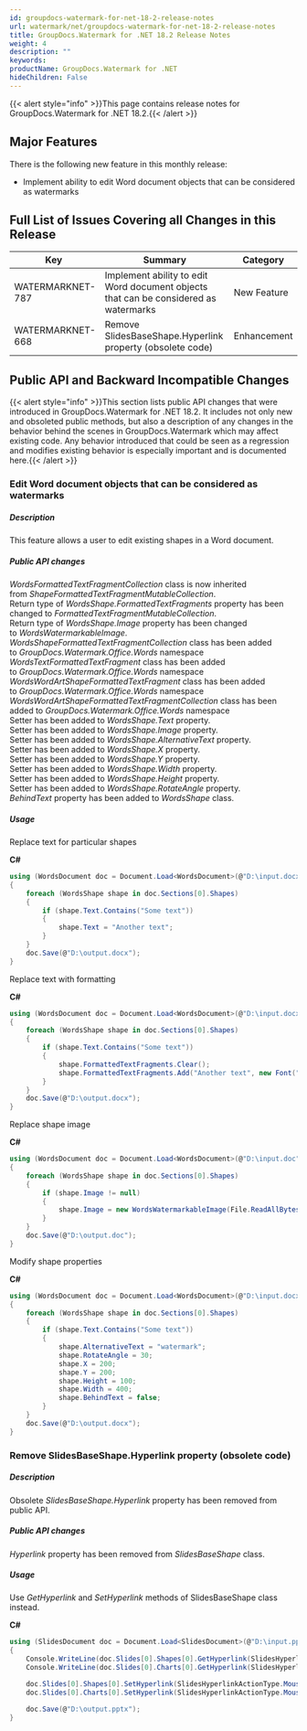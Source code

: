```yaml
---
id: groupdocs-watermark-for-net-18-2-release-notes
url: watermark/net/groupdocs-watermark-for-net-18-2-release-notes
title: GroupDocs.Watermark for .NET 18.2 Release Notes
weight: 4
description: ""
keywords: 
productName: GroupDocs.Watermark for .NET
hideChildren: False
---
```

{{< alert style="info" >}}This page contains release notes for GroupDocs.Watermark for .NET 18.2.{{< /alert >}}

## Major Features

There is the following new feature in this monthly release:

*   Implement ability to edit Word document objects that can be considered as watermarks

## Full List of Issues Covering all Changes in this Release

| Key  | Summary | Category |
| --- | --- | --- |
| WATERMARKNET-787 | Implement ability to edit Word document objects that can be considered as watermarks  | New Feature  |
| WATERMARKNET-668  | Remove SlidesBaseShape.Hyperlink property (obsolete code)  | Enhancement |

## Public API and Backward Incompatible Changes

{{< alert style="info" >}}This section lists public API changes that were introduced in GroupDocs.Watermark for .NET 18.2. It includes not only new and obsoleted public methods, but also a description of any changes in the behavior behind the scenes in GroupDocs.Watermark which may affect existing code. Any behavior introduced that could be seen as a regression and modifies existing behavior is especially important and is documented here.{{< /alert >}}

### Edit Word document objects that can be considered as watermarks

##### Description

This feature allows a user to edit existing shapes in a Word document.

##### Public API changes

*WordsFormattedTextFragmentCollection* class is now inherited from *ShapeFormattedTextFragmentMutableCollection*.  
Return type of *WordsShape.FormattedTextFragments* property has been changed to *FormattedTextFragmentMutableCollection*.  
Return type of *WordsShape.Image* property has been changed to *WordsWatermarkableImage*.  
*WordsShapeFormattedTextFragmentCollection* class has been added to *GroupDocs.Watermark.Office.Words* namespace  
*WordsTextFormattedTextFragment* class has been added to *GroupDocs.Watermark.Office.Words* namespace  
*WordsWordArtShapeFormattedTextFragment* class has been added to *GroupDocs.Watermark.Office.Words* namespace  
*WordsWordArtShapeFormattedTextFragmentCollection* class has been added to *GroupDocs.Watermark.Office.Words* namespace  
Setter has been added to *WordsShape.Text* property.  
Setter has been added to *WordsShape.Image* property.  
Setter has been added to *WordsShape.AlternativeText* property.  
Setter has been added to *WordsShape.X* property.  
Setter has been added to *WordsShape.Y* property.  
Setter has been added to *WordsShape.Width* property.  
Setter has been added to *WordsShape.Height* property.  
Setter has been added to *WordsShape.RotateAngle* property.  
*BehindText* property has been added to *WordsShape* class.

##### Usage

Replace text for particular shapes

**C#**

```csharp
using (WordsDocument doc = Document.Load<WordsDocument>(@"D:\input.docx"))
{
    foreach (WordsShape shape in doc.Sections[0].Shapes)
    {
        if (shape.Text.Contains("Some text"))
        {
            shape.Text = "Another text";
        }
    }
    doc.Save(@"D:\output.docx");
}
```

Replace text with formatting

**C#**

```csharp
using (WordsDocument doc = Document.Load<WordsDocument>(@"D:\input.docx"))
{
    foreach (WordsShape shape in doc.Sections[0].Shapes)
    {
        if (shape.Text.Contains("Some text"))
        {
            shape.FormattedTextFragments.Clear();
            shape.FormattedTextFragments.Add("Another text", new Font("Calibri", 19, FontStyle.Bold), Color.Red, Color.Aqua);
        }
    }
    doc.Save(@"D:\output.docx");
}
```

Replace shape image

**C#**

```csharp
using (WordsDocument doc = Document.Load<WordsDocument>(@"D:\input.doc"))
{
    foreach (WordsShape shape in doc.Sections[0].Shapes)
    {
        if (shape.Image != null)
        {
            shape.Image = new WordsWatermarkableImage(File.ReadAllBytes(@"D:\test.png"));
        }
    }
    doc.Save(@"D:\output.doc");
}
```

Modify shape properties

**C#**

```csharp
using (WordsDocument doc = Document.Load<WordsDocument>(@"D:\input.docx"))
{
    foreach (WordsShape shape in doc.Sections[0].Shapes)
    {
        if (shape.Text.Contains("Some text"))
        {
            shape.AlternativeText = "watermark";
            shape.RotateAngle = 30;
            shape.X = 200;
            shape.Y = 200;
            shape.Height = 100;
            shape.Width = 400;
            shape.BehindText = false;
        }
    }
    doc.Save(@"D:\output.docx");
}
```

### Remove SlidesBaseShape.Hyperlink property (obsolete code)

##### Description

Obsolete *SlidesBaseShape.Hyperlink* property has been removed from public API.

##### Public API changes

*Hyperlink* property has been removed from *SlidesBaseShape* class.

##### Usage

Use *GetHyperlink* and *SetHyperlink* methods of SlidesBaseShape class instead.

**C#**

```csharp
using (SlidesDocument doc = Document.Load<SlidesDocument>(@"D:\input.pptx"))
{
    Console.WriteLine(doc.Slides[0].Shapes[0].GetHyperlink(SlidesHyperlinkActionType.MouseClick));
    Console.WriteLine(doc.Slides[0].Charts[0].GetHyperlink(SlidesHyperlinkActionType.MouseOver));

    doc.Slides[0].Shapes[0].SetHyperlink(SlidesHyperlinkActionType.MouseClick, "http://aspose.com");
    doc.Slides[0].Charts[0].SetHyperlink(SlidesHyperlinkActionType.MouseOver, "http://aspose.com");

    doc.Save(@"D:\output.pptx");
}
```
